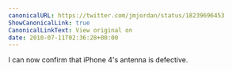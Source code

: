 ```yaml
---
canonicalURL: https://twitter.com/jmjordan/status/18239696453
ShowCanonicalLink: true
CanonicalLinkText: View original on
date: 2010-07-11T02:36:28+00:00
---
```

I can now confirm that iPhone 4's antenna is defective.